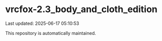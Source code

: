 # vrcfox-2.3_body_and_cloth_edition

Last updated: 2025-06-17 05:10:53

This repository is automatically maintained.
